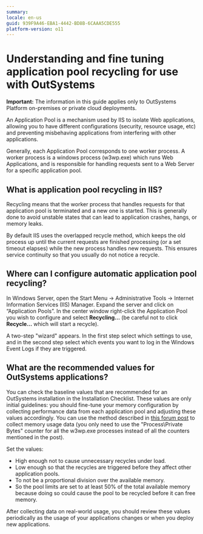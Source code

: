 ```yaml
---
summary: 
locale: en-us
guid: 939F9A46-EBA1-4442-BD8B-6CAAA5CDE555
platform-version: o11
---
```


# Understanding and fine tuning application pool recycling for use with OutSystems

<div class="info" markdown="1">

**Important:** The information in this guide applies only to OutSystems Platform on-premises or private cloud deployments.

</div>

An Application Pool is a mechanism used by IIS to isolate Web applications, allowing you to have different configurations (security, resource usage, etc) and preventing misbehaving applications from interfering with other applications.

Generally, each Application Pool corresponds to one worker process. A worker process is a windows process (w3wp.exe) which runs Web Applications, and is responsible for handling requests sent to a Web Server for a specific application pool.

## What is application pool recycling in IIS?

Recycling means that the worker process that handles requests for that application pool is terminated and a new one is started. This is generally done to avoid unstable states that can lead to application crashes, hangs, or memory leaks.

By default IIS uses the overlapped recycle method, which keeps the old process up until the current requests are finished processing (or a set timeout elapses) while the new process handles new requests. This ensures service continuity so that you usually do not notice a recycle.

## Where can I configure automatic application pool recycling?

In Windows Server, open the Start Menu -> Administrative Tools -> Internet Information Services (IIS) Manager. Expand the server and click on “Application Pools”. In the center window right-click the Application Pool you wish to configure and select **Recycling...** (be careful not to click **Recycle...** which will start a recycle).

A two-step "wizard" appears. In the first step select which settings to use, and in the second step select which events you want to log in the Windows Event Logs if they are triggered.

## What are the recommended values for OutSystems applications?

You can check the baseline values that are recommended for an OutSystems installation in the Installation Checklist. These values are only initial guidelines: you should fine-tune your memory configuration by collecting performance data from each application pool and adjusting these values accordingly. You can use the method described in [this forum post](https://www.outsystems.com/forums/discussion/10298/identifying-application-related-processor-overload-under-the-net-stack/) to collect memory usage data (you only need to use the "Process\Private Bytes" counter for all the w3wp.exe processes instead of all the counters mentioned in the post).

Set the values:

* High enough not to cause unnecessary recycles under load.
* Low enough so that the recycles are triggered before they affect other application pools.
* To not be a proportional division over the available memory.
* So the pool limits are set to at least 50% of the total available memory because doing so could cause the pool to be recycled before it can free memory.

After collecting data on real-world usage, you should review these values periodically as the usage of your applications changes or when you deploy new applications.
